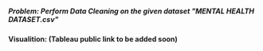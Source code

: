 ##### Problem: Perform Data Cleaning on the given dataset "MENTAL HEALTH DATASET.csv"

#### Visualition: (Tableau public link to be added soon)
